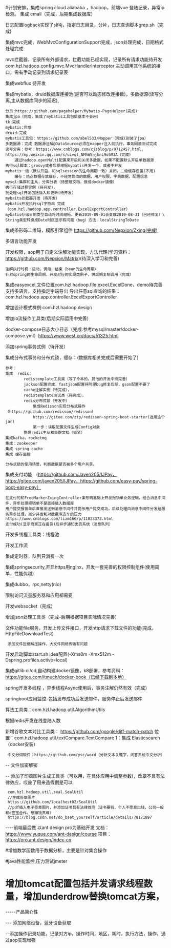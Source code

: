 #计划安排，集成spring cloud aliababa ，hadoop，前端vue
登陆记录，异常ip检测。
集成 email（完成，后期集成数据库）

日志配置logback实现了slf4j，指定日志目录，分片，日志查询脚本grep.sh（完成)

集成mvc完成，WebMvcConfigurationSupport完成，json处理完成，日期格式处理完成

mvc拦截器，记录所有外部请求，拦截功能已经实现，记录所有请求功能待开发
com.hzl.hadoop.config.mvc.MvcHandlerInterceptor
主动调用其他系统的接口，需有手动记录到请求记录表


集成webflux 待开发


集成mybatis，druid数据库连接池(是否可以动态修改连接数)，多数据源(读写分离,主从数据库同步的延迟),

    分页:https://github.com/pagehelper/Mybatis-PageHelper(完成)
    集成jpa（完成，集成了mybatis工具包后基本不会用）
    tk:完成
    mybatis:完成
    druid:完成
    mybatis工具包：https://github.com/abel533/Mapper（完成(封装了jpa）
    多数据源：完成 数据源注解@DataSource必须在mapper注入前执行，事务回滚测试完成
    读写分离：参考：https://www.cnblogs.com/cjsblog/p/9712457.html，https://mp.weixin.qq.com/s/uivql_NMhWSnjknL9o5M3A（完成）
        通过hadoop.openMulti配置来开启和关闭多数据，如果不配置默认开启单数据源
    执行sql脚本：groovy或者后期根据mybatis开发一个，或者不开发
    mybatis一级（默认开启，和sqlsession的生命周期一致）关闭，二级缓存设置(不用)
        缓存：热点数据存放缓存，不经常修改的数据，用户权限，字典数据，配置信息
    mysql:集群和主从，分库分表（待整理文档，做成docker镜像）
    执行存储过程实例（待开发)，
    批处理sql开发包括插入和更新(待开发)
    mybaits拦截器开发（待开发）
    mybatis开发执行sql字符串 完成（com.hzl.hadoop.app.controller.ExcelExportController）
    mybatis存储日期类型自动将时间缩短，更新2019-09-01会变成2019-08-31（已经修复）\
    String类型转换成Date时区显示有问题（bug）方法：localStringToDate
        
集成条形码二维码，模版引擎组件 https://github.com/Nepxion/Zxing(完成)

多语言功能开发
    
开发权限，aop用于自定义注解功能实现，方法代理(学习资料：https://github.com/Nepxion/Matrix)(待深入学习和完善)

    注解执行时机：启动，调用，结束（bean的生命周期）
    针对spring的生命周期，开发对应的实现类例子，供后期复制调用（完成）
    
    
集成easyexcel,文件位置com.hzl.hadoop.file.excel.ExcelDone，demo待完善
    支持多语言，支持指定字端导出
    导出任意sql查询的结果：com.hzl.hadoop.app.controller.ExcelExportController
    
增加设计模式样例:com.hzl.hadoop.design

增加io流操作工具类(后期实际运用中完善)

docker-compose日志大小日志（完成:参考mysql/master/docker-compose.yml）https://www.west.cn/docs/51325.html

添加spring事务式例（待开发）

集成分布式事务和分布式锁，缓存：(数据库相关完成后需要开始了)
    
    参考： 
    集成  redis: 
            redistemplate工具类（写了今本的，其他的开发中待完善）
            jackson配置完成，fastjson配置待阿里bug修复后期，gson配置不要了
            cache注解实例（待完成），
            redistemplate测试类（待完成），
            redis分布式锁（开发中）
                集成Redisson实现分布式操作（https://github.com/redisson/redisson）
                https://gitee.com/ztp/redisson-spring-boot-starter(选用这个jar)
                第一步：读取配置文件生成Config对象
            整理redis主从和集群文档（抓紧）
    集成kafka，rocketmq
    集成：zookeeper
    集成 spring cache
    集成 缓存监控
    
    分布式锁的使用场景，判断数据是否被多个用户共享。
    
集成支付功能 （https://github.com/Javen205/IJPay，https://gitee.com/javen205/IJPay，https://github.com/easy-pay/spring-boot-easy-pay）
    
    在支付的和FreeMarkerZxingController条形码基础上开发报销单业务逻辑，结合消息中间件，异步处理报销单不是直接插入数据库
    用户提交报销单后直接发送到消息中间件并提示用户提交成功，后续处理由消息中间件分发给服务异步处理，减少并发和对数据库造车的压力
    https://www.cnblogs.com/lizm166/p/11023373.html
    支付成功(显示商家正在备货)后异步通知出货系统（消息队列）
    
开发多线程工具类：线程池

开发工作流

集成定时器，队列只消费一次


集成springsecurity,开启https用nginx，开发一套完善的权限控制组件(使用简单，性能优越)


集成dubbo，rpc,netty(nio)

限制访问流量服务器和应用都需要

开发websocket（完成）

增加json处理工具类（完成-后期根据项目实际情况完善）

文件功能file服务，开发上传文件接口，开发http请求下载文件的功能(完成，HttpFileDownloadTest)
     
     添加文件压缩解压操作，大文件网络传输有问题

开发启动脚本start.sh idea配置(-Xms0m -Xmx512m -Dspring.profiles.active=local)

集成gitlib ci/cd,自动构建docker镜像，k8部署，参考资料：https://gitee.com/itmuch/docker-book（已经下载到本地）

spring开发多线程 ，异步线程Async使用后，事务注解仍然有效（完成）

springboot应用监控-包括发布成功后发送邮件，服务停止后发送邮件

算法工具类：com.hzl.hadoop.util.AlgorithmUtils

根据redis开发在线登陆人数


新增谷歌文本对比工具类：
https://github.com/google/diff-match-patch
位置：com.hzl.hadoop.util.textCompare.TextCompare
1：集成 Elasticsearch（docker安装）

     中文分词软件：https://github.com/ysc/word（分析文本关键字，问答系统中文分析）
    
   
   
-- 文件加密解密

-- 添加了印章图片生成工具类（可以用，在具体应用中调整参数)，改章不具有法律效应，哎废了用来造假倒是可以
     
     com.hzl.hadoop.util.seal.SealUtil
     //生成签章图片
     https://github.com/localhost02/SealUtil
     //pdf插入电子签章图片，并添加证书具有法律效应（证书要钱，个人不愿意出钱，公司一般和e签宝合作。想赚钱真难）
     https://blog.csdn.net/do_bset_yourself/article/details/78171897



----前端最后做
以ant design pro为基础开发
    文档：https://www.yuque.com/ant-design/course
    项目：https://pro.ant.design/index-cn
    
#增加数学函数用于数据分析，主要是针对集合操作

#java性能监控,压力测试jmeter 

# 增加tomcat配置包括并发请求线程数量，增加underdrow替换tomcat方案，

-----产品简介性

--- 添加网络设备，蓝牙设备获取

--添加操作记录功能，记录对方ip，操作时间，地区，耗时，执行方法，操作，通过aop实现增强

